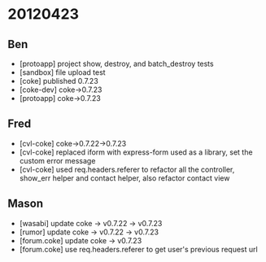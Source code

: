 # 20120423

## Ben
- [protoapp] project show, destroy, and batch_destroy tests
- [sandbox] file upload test
- [coke] published 0.7.23
- [coke-dev] coke->0.7.23
- [protoapp] coke->0.7.23



## Fred
- [cvl-coke] coke->0.7.22->0.7.23
- [cvl-coke] replaced iform with express-form used as a library, set the custom error message
- [cvl-coke] used req.headers.referer to refactor all the controller, show_err helper and contact helper, also refactor contact view



## Mason
- [wasabi] update coke -> v0.7.22 -> v0.7.23
- [rumor] update coke -> v0.7.22 -> v0.7.23
- [forum.coke] update coke -> v0.7.23
- [forum.coke] use req.headers.referer to get user's previous request url